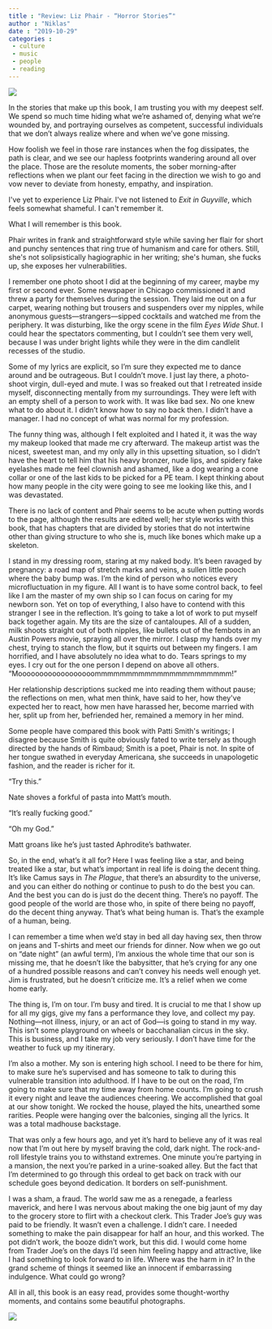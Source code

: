 ```yaml
---
title : "Review: Liz Phair - “Horror Stories”"
author : "Niklas"
date : "2019-10-29"
categories : 
 - culture
 - music
 - people
 - reading
---
```


![](https://niklasblog.com/wp-content/9780525511984_bece8.jpg)

In the stories that make up this book, I am trusting you with my deepest self. We spend so much time hiding what we’re ashamed of, denying what we’re wounded by, and portraying ourselves as competent, successful individuals that we don’t always realize where and when we’ve gone missing.  
  
How foolish we feel in those rare instances when the fog dissipates, the path is clear, and we see our hapless footprints wandering around all over the place. Those are the resolute moments, the sober morning-after reflections when we plant our feet facing in the direction we wish to go and vow never to deviate from honesty, empathy, and inspiration.

I've yet to experience Liz Phair. I've not listened to _Exit in Guyville_, which feels somewhat shameful. I can't remember it.

What I will remember is this book.

Phair writes in frank and straightforward style while saving her flair for short and punchy sentences that ring true of humanism and care for others. Still, she's not solipsistically hagiographic in her writing; she's human, she fucks up, she exposes her vulnerabilities.

I remember one photo shoot I did at the beginning of my career, maybe my first or second ever. Some newspaper in Chicago commissioned it and threw a party for themselves during the session. They laid me out on a fur carpet, wearing nothing but trousers and suspenders over my nipples, while anonymous guests—strangers—sipped cocktails and watched me from the periphery. It was disturbing, like the orgy scene in the film _Eyes Wide Shut_. I could hear the spectators commenting, but I couldn’t see them very well, because I was under bright lights while they were in the dim candlelit recesses of the studio.  
  
Some of my lyrics are explicit, so I’m sure they expected me to dance around and be outrageous. But I couldn’t move. I just lay there, a photo-shoot virgin, dull-eyed and mute. I was so freaked out that I retreated inside myself, disconnecting mentally from my surroundings. They were left with an empty shell of a person to work with. It was like bad sex. No one knew what to do about it. I didn’t know how to say no back then. I didn’t have a manager. I had no concept of what was normal for my profession.  
  
The funny thing was, although I felt exploited and I hated it, it was the way my makeup looked that made me cry afterward. The makeup artist was the nicest, sweetest man, and my only ally in this upsetting situation, so I didn’t have the heart to tell him that his heavy bronzer, nude lips, and spidery fake eyelashes made me feel clownish and ashamed, like a dog wearing a cone collar or one of the last kids to be picked for a PE team. I kept thinking about how many people in the city were going to see me looking like this, and I was devastated.

There is no lack of content and Phair seems to be acute when putting words to the page, although the results are edited well; her style works with this book, that has chapters that are divided by stories that do not intertwine other than giving structure to who she is, much like bones which make up a skeleton.

I stand in my dressing room, staring at my naked body. It’s been ravaged by pregnancy: a road map of stretch marks and veins, a sullen little pooch where the baby bump was. I’m the kind of person who notices every microfluctuation in my figure. All I want is to have some control back, to feel like I am the master of my own ship so I can focus on caring for my newborn son. Yet on top of everything, I also have to contend with this stranger I see in the reflection. It’s going to take a lot of work to put myself back together again. My tits are the size of cantaloupes. All of a sudden, milk shoots straight out of both nipples, like bullets out of the fembots in an Austin Powers movie, spraying all over the mirror. I clasp my hands over my chest, trying to stanch the flow, but it squirts out between my fingers. I am horrified, and I have absolutely no idea what to do. Tears springs to my eyes. I cry out for the one person I depend on above all others. “Moooooooooooooooooommmmmmmmmmmmmmmmmmmmmm!”

Her relationship descriptions sucked me into reading them without pause; the reflections on men, what men think, have said to her, how they've expected her to react, how men have harassed her, become married with her, split up from her, befriended her, remained a memory in her mind.

Some people have compared this book with Patti Smith's writings; I disagree because Smith is quite obviously fated to write tersely as though directed by the hands of Rimbaud; Smith is a poet, Phair is not. In spite of her tongue swathed in everyday Americana, she succeeds in unapologetic fashion, and the reader is richer for it.

“Try this.”  
  
Nate shoves a forkful of pasta into Matt’s mouth.  
  
“It’s really fucking good.”  
  
“Oh my God.”  
  
Matt groans like he’s just tasted Aphrodite’s bathwater.

So, in the end, what’s it all for? Here I was feeling like a star, and being treated like a star, but what’s important in real life is doing the decent thing. It’s like Camus says in _The Plague_, that there’s an absurdity to the universe, and you can either do nothing or continue to push to do the best you can. And the best you can do is just do the decent thing. There’s no payoff. The good people of the world are those who, in spite of there being no payoff, do the decent thing anyway. That’s what being human is. That’s the example of a human, being.

I can remember a time when we’d stay in bed all day having sex, then throw on jeans and T-shirts and meet our friends for dinner. Now when we go out on “date night” (an awful term), I’m anxious the whole time that our son is missing me, that he doesn’t like the babysitter, that he’s crying for any one of a hundred possible reasons and can’t convey his needs well enough yet. Jim is frustrated, but he doesn’t criticize me. It’s a relief when we come home early.

The thing is, I’m on tour. I’m busy and tired. It is crucial to me that I show up for all my gigs, give my fans a performance they love, and collect my pay. Nothing—not illness, injury, or an act of God—is going to stand in my way. This isn’t some playground on wheels or bacchanalian circus in the sky. This is business, and I take my job very seriously. I don’t have time for the weather to fuck up my itinerary.  
  
I’m also a mother. My son is entering high school. I need to be there for him, to make sure he’s supervised and has someone to talk to during this vulnerable transition into adulthood. If I have to be out on the road, I’m going to make sure that my time away from home counts. I’m going to crush it every night and leave the audiences cheering. We accomplished that goal at our show tonight. We rocked the house, played the hits, unearthed some rarities. People were hanging over the balconies, singing all the lyrics. It was a total madhouse backstage.  
  
That was only a few hours ago, and yet it’s hard to believe any of it was real now that I’m out here by myself braving the cold, dark night. The rock-and-roll lifestyle trains you to withstand extremes. One minute you’re partying in a mansion, the next you’re parked in a urine-soaked alley. But the fact that I’m determined to go through this ordeal to get back on track with our schedule goes beyond dedication. It borders on self-punishment.

I was a sham, a fraud. The world saw me as a renegade, a fearless maverick, and here I was nervous about making the one big jaunt of my day to the grocery store to flirt with a checkout clerk. This Trader Joe’s guy was paid to be friendly. It wasn’t even a challenge. I didn’t care. I needed something to make the pain disappear for half an hour, and this worked. The pot didn’t work, the booze didn’t work, but this did. I would come home from Trader Joe’s on the days I’d seen him feeling happy and attractive, like I had something to look forward to in life. Where was the harm in it? In the grand scheme of things it seemed like an innocent if embarrassing indulgence. What could go wrong?

All in all, this book is an easy read, provides some thought-worthy moments, and contains some beautiful photographs.

![](https://niklasblog.com/wp-content/30308352.png)
